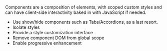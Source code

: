 Components are a composition of elements, with scoped custom styles and can have client-side interactivity baked in with JavaScript if needed.

- Use show/hide components such as Tabs/Accordions, as a last resort.
- Isolate styles
- Provide a style customization interface
- Remove component DOM from global scope
- Enable progressive enhancement
